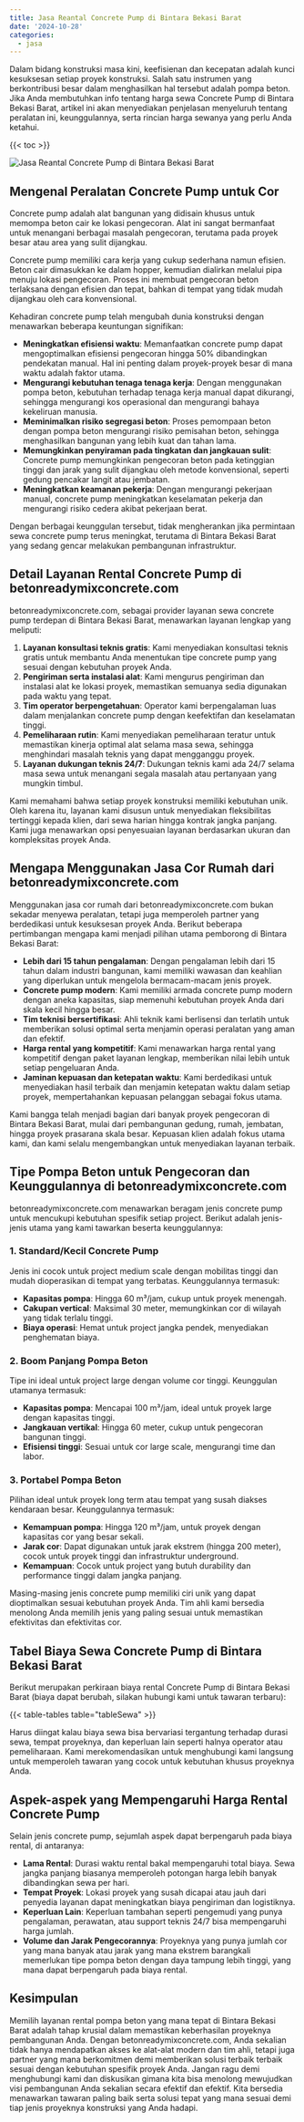 ```yaml
---
title: Jasa Reantal Concrete Pump di Bintara Bekasi Barat
date: '2024-10-28'
categories:
  - jasa
---
```


Dalam bidang konstruksi masa kini, keefisienan dan kecepatan adalah kunci kesuksesan setiap proyek konstruksi. Salah satu instrumen yang berkontribusi besar dalam menghasilkan hal tersebut adalah pompa beton. Jika Anda membutuhkan info tentang harga sewa Concrete Pump di Bintara Bekasi Barat, artikel ini akan menyediakan penjelasan menyeluruh tentang peralatan ini, keunggulannya, serta rincian harga sewanya yang perlu Anda ketahui.

{{< toc >}}

![Jasa Reantal Concrete Pump di Bintara Bekasi Barat](https://betoncor8.github.io/pump/concrete-pump%20(27).png)

## Mengenal Peralatan Concrete Pump untuk Cor

Concrete pump adalah alat bangunan yang didisain khusus untuk memompa beton cair ke lokasi pengecoran. Alat ini sangat bermanfaat untuk menangani berbagai masalah pengecoran, terutama pada proyek besar atau area yang sulit dijangkau.

Concrete pump memiliki cara kerja yang cukup sederhana namun efisien. Beton cair dimasukkan ke dalam hopper, kemudian dialirkan melalui pipa menuju lokasi pengecoran. Proses ini membuat pengecoran beton terlaksana dengan efisien dan tepat, bahkan di tempat yang tidak mudah dijangkau oleh cara konvensional.

Kehadiran concrete pump telah mengubah dunia konstruksi dengan menawarkan beberapa keuntungan signifikan:

- **Meningkatkan efisiensi waktu**: Memanfaatkan concrete pump dapat mengoptimalkan efisiensi pengecoran hingga 50% dibandingkan pendekatan manual. Hal ini penting dalam proyek-proyek besar di mana waktu adalah faktor utama.
- **Mengurangi kebutuhan tenaga tenaga kerja**: Dengan menggunakan pompa beton, kebutuhan terhadap tenaga kerja manual dapat dikurangi, sehingga mengurangi kos operasional dan mengurangi bahaya kekeliruan manusia.
- **Meminimalkan risiko segregasi beton**: Proses pemompaan beton dengan pompa beton mengurangi risiko pemisahan beton, sehingga menghasilkan bangunan yang lebih kuat dan tahan lama.
- **Memungkinkan penyiraman pada tingkatan dan jangkauan sulit**: Concrete pump memungkinkan pengecoran beton pada ketinggian tinggi dan jarak yang sulit dijangkau oleh metode konvensional, seperti gedung pencakar langit atau jembatan.
- **Meningkatkan keamanan pekerja**: Dengan mengurangi pekerjaan manual, concrete pump meningkatkan keselamatan pekerja dan mengurangi risiko cedera akibat pekerjaan berat.

Dengan berbagai keunggulan tersebut, tidak mengherankan jika permintaan sewa concrete pump terus meningkat, terutama di Bintara Bekasi Barat yang sedang gencar melakukan pembangunan infrastruktur.

## Detail Layanan Rental Concrete Pump di betonreadymixconcrete.com

betonreadymixconcrete.com, sebagai provider layanan sewa concrete pump terdepan di Bintara Bekasi Barat, menawarkan layanan lengkap yang meliputi:

1. **Layanan konsultasi teknis gratis**: Kami menyediakan konsultasi teknis gratis untuk membantu Anda menentukan tipe concrete pump yang sesuai dengan kebutuhan proyek Anda.
2. **Pengiriman serta instalasi alat**: Kami mengurus pengiriman dan instalasi alat ke lokasi proyek, memastikan semuanya sedia digunakan pada waktu yang tepat.
3. **Tim operator berpengetahuan**: Operator kami berpengalaman luas dalam menjalankan concrete pump dengan keefektifan dan keselamatan tinggi.
4. **Pemeliharaan rutin**: Kami menyediakan pemeliharaan teratur untuk memastikan kinerja optimal alat selama masa sewa, sehingga menghindari masalah teknis yang dapat mengganggu proyek.
5. **Layanan dukungan teknis 24/7**: Dukungan teknis kami ada 24/7 selama masa sewa untuk menangani segala masalah atau pertanyaan yang mungkin timbul.

Kami memahami bahwa setiap proyek konstruksi memiliki kebutuhan unik. Oleh karena itu, layanan kami disusun untuk menyediakan fleksibilitas tertinggi kepada klien, dari sewa harian hingga kontrak jangka panjang. Kami juga menawarkan opsi penyesuaian layanan berdasarkan ukuran dan kompleksitas proyek Anda.

## Mengapa Menggunakan Jasa Cor Rumah dari betonreadymixconcrete.com

Menggunakan jasa cor rumah dari betonreadymixconcrete.com bukan sekadar menyewa peralatan, tetapi juga memperoleh partner yang berdedikasi untuk kesuksesan proyek Anda. Berikut beberapa pertimbangan mengapa kami menjadi pilihan utama pemborong di Bintara Bekasi Barat:

- **Lebih dari 15 tahun pengalaman**: Dengan pengalaman lebih dari 15 tahun dalam industri bangunan, kami memiliki wawasan dan keahlian yang diperlukan untuk mengelola bermacam-macam jenis proyek.
- **Concrete pump modern**: Kami memiliki armada concrete pump modern dengan aneka kapasitas, siap memenuhi kebutuhan proyek Anda dari skala kecil hingga besar.
- **Tim teknisi bersertifikasi**: Ahli teknik kami berlisensi dan terlatih untuk memberikan solusi optimal serta menjamin operasi peralatan yang aman dan efektif.
- **Harga rental yang kompetitif**: Kami menawarkan harga rental yang kompetitif dengan paket layanan lengkap, memberikan nilai lebih untuk setiap pengeluaran Anda.
- **Jaminan kepuasan dan ketepatan waktu**: Kami berdedikasi untuk menyediakan hasil terbaik dan menjamin ketepatan waktu dalam setiap proyek, mempertahankan kepuasan pelanggan sebagai fokus utama.

Kami bangga telah menjadi bagian dari banyak proyek pengecoran di Bintara Bekasi Barat, mulai dari pembangunan gedung, rumah, jembatan, hingga proyek prasarana skala besar. Kepuasan klien adalah fokus utama kami, dan kami selalu mengembangkan untuk menyediakan layanan terbaik.

## Tipe Pompa Beton untuk Pengecoran dan Keunggulannya di betonreadymixconcrete.com

betonreadymixconcrete.com menawarkan beragam jenis concrete pump untuk mencukupi kebutuhan spesifik setiap project. Berikut adalah jenis-jenis utama yang kami tawarkan beserta keunggulannya:

### 1\. Standard/Kecil Concrete Pump

Jenis ini cocok untuk project medium scale dengan mobilitas tinggi dan mudah dioperasikan di tempat yang terbatas. Keunggulannya termasuk:

- **Kapasitas pompa**: Hingga 60 m³/jam, cukup untuk proyek menengah.
- **Cakupan vertical**: Maksimal 30 meter, memungkinkan cor di wilayah yang tidak terlalu tinggi.
- **Biaya operasi**: Hemat untuk project jangka pendek, menyediakan penghematan biaya.

### 2\. Boom Panjang Pompa Beton

Tipe ini ideal untuk project large dengan volume cor tinggi. Keunggulan utamanya termasuk:

- **Kapasitas pompa**: Mencapai 100 m³/jam, ideal untuk proyek large dengan kapasitas tinggi.
- **Jangkauan vertikal**: Hingga 60 meter, cukup untuk pengecoran bangunan tinggi.
- **Efisiensi tinggi**: Sesuai untuk cor large scale, mengurangi time dan labor.

### 3\. Portabel Pompa Beton

Pilihan ideal untuk proyek long term atau tempat yang susah diakses kendaraan besar. Keunggulannya termasuk:

- **Kemampuan pompa**: Hingga 120 m³/jam, untuk proyek dengan kapasitas cor yang besar sekali.
- **Jarak cor**: Dapat digunakan untuk jarak ekstrem (hingga 200 meter), cocok untuk proyek tinggi dan infrastruktur underground.
- **Kemampuan**: Cocok untuk project yang butuh durability dan performance tinggi dalam jangka panjang.

Masing-masing jenis concrete pump memiliki ciri unik yang dapat dioptimalkan sesuai kebutuhan proyek Anda. Tim ahli kami bersedia menolong Anda memilih jenis yang paling sesuai untuk memastikan efektivitas dan efektivitas cor.

## Tabel Biaya Sewa Concrete Pump di Bintara Bekasi Barat

Berikut merupakan perkiraan biaya rental Concrete Pump di Bintara Bekasi Barat (biaya dapat berubah, silakan hubungi kami untuk tawaran terbaru):

{{< table-tables table="tableSewa" >}}

Harus diingat kalau biaya sewa bisa bervariasi tergantung terhadap durasi sewa, tempat proyeknya, dan keperluan lain seperti halnya operator atau pemeliharaan. Kami merekomendasikan untuk menghubungi kami langsung untuk memperoleh tawaran yang cocok untuk kebutuhan khusus proyeknya Anda.

## Aspek-aspek yang Mempengaruhi Harga Rental Concrete Pump

Selain jenis concrete pump, sejumlah aspek dapat berpengaruh pada biaya rental, di antaranya:

- **Lama Rental**: Durasi waktu rental bakal mempengaruhi total biaya. Sewa jangka panjang biasanya memperoleh potongan harga lebih banyak dibandingkan sewa per hari.
- **Tempat Proyek**: Lokasi proyek yang susah dicapai atau jauh dari penyedia layanan dapat meningkatkan biaya pengiriman dan logistiknya.
- **Keperluan Lain**: Keperluan tambahan seperti pengemudi yang punya pengalaman, perawatan, atau support teknis 24/7 bisa mempengaruhi harga jumlah.
- **Volume dan Jarak Pengecorannya**: Proyeknya yang punya jumlah cor yang mana banyak atau jarak yang mana ekstrem barangkali memerlukan tipe pompa beton dengan daya tampung lebih tinggi, yang mana dapat berpengaruh pada biaya rental.

## Kesimpulan

Memilih layanan rental pompa beton yang mana tepat di Bintara Bekasi Barat adalah tahap krusial dalam memastikan keberhasilan proyeknya pembangunan Anda. Dengan betonreadymixconcrete.com, Anda sekalian tidak hanya mendapatkan akses ke alat-alat modern dan tim ahli, tetapi juga partner yang mana berkomitmen demi memberikan solusi terbaik terbaik sesuai dengan kebutuhan spesifik proyek Anda. Jangan ragu demi menghubungi kami dan diskusikan gimana kita bisa menolong mewujudkan visi pembangunan Anda sekalian secara efektif dan efektif. Kita bersedia menawarkan tawaran paling baik serta solusi tepat yang mana sesuai demi tiap jenis proyeknya konstruksi yang Anda hadapi.
